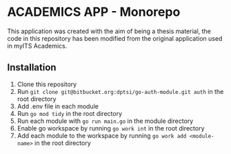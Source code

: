 # ACADEMICS APP - Monorepo
This application was created with the aim of being a thesis material, the code in this repository has been modified from the original application used in myITS Academics.

## Installation
1. Clone this repository
2. Run `git clone git@bitbucket.org:dptsi/go-auth-module.git auth` in the root directory
3. Add .env file in each module
4. Run `go mod tidy` in the root directory
5. Run each module with `go run main.go` in the module directory
6. Enable go workspace by running `go work int` in the root directory
7. Add each module to the workspace by running `go work add <module-name>` in the root directory
